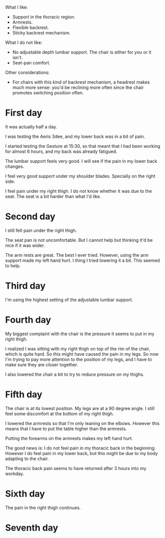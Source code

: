 
What I like:

- Support in the thoracic region.
- Armrests.
- Flexible backrest.
- Sticky backrest mechanism.

What I do not like:

- No adjustable depth lumbar support. The chair is either for you or it isn't.
- Seat-pan comfort.

Other considerations:

- For chairs with this kind of backrest mechanism, a headrest makes much more
  sense: you'd be reclining more often since the chair promotes switching
  position often.

# First day

It was actually half a day.

I was testing the Aeris 3dee, and my lower back was in a bit of pain.

I started testing the Gesture at 15:30, so that meant that I had been working
for almost 6 hours, and my back was already fatigued.

The lumbar support feels very good. I will see if the pain in my lower back
changes.

I feel very good support under my shoulder blades. Specially on the right side.

I feel pain under my right thigh. I do not know whether it was due to the seat.
The seat is a bit harder than what I'd like.

# Second day

I still felt pain under the right thigh.

The seat pan is not uncomfortable. But I cannot help but thinking it'd be nice
if it was wider.

The arm rests are great. The best I ever tried. However, using the arm support
made my left hand hurt. I thing I tried lowering it a bit. This seemed to help.

# Third day

I'm using the highest setting of the adjustable lumbar support.

# Fourth day

My biggest complaint with the chair is the pressure it seems to put in my right
thigh.

I realized I was sitting with my right thigh on top of the rim of the chair,
which is quite hard. So this might have caused the pain in my legs. So now I'm
trying to pay more attention to the position of my legs, and I have to make
sure they are closer together.

I also lowered the chair a bit to try to reduce pressure on my thighs.

# Fifth day

The chair is at its lowest position. My legs are at a 90 degree angle. I still
feel some discomfort at the bottom of my right thigh.

I lowered the armrests so that I'm only leaning on the elbows. However this
means that I have to put the table higher than the armrests.

Putting the forearms on the armrests makes my left hand hurt.

The good news is: I do not feel pain in my thoracic back in the beginning.
However I do feel pain in my lower back, but this might be due to my body
adapting to the chair.

The thoracic back pain seems to have returned after 3 hours into my workday.

# Sixth day

The pain in the right thigh continues.

# Seventh day
